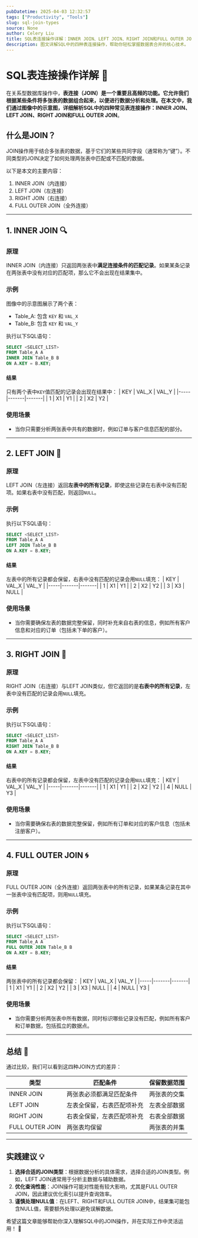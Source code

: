 ```yaml
---
pubDatetime: 2025-04-03 12:32:57
tags: ["Productivity", "Tools"]
slug: sql-join-types
source: None
author: Celery Liu
title: SQL表连接操作详解：INNER JOIN、LEFT JOIN、RIGHT JOIN和FULL OUTER JOIN
description: 图文详解SQL中的四种表连接操作，帮助你轻松掌握数据表合并的核心技术。
---
```


# SQL表连接操作详解 🚀

在关系型数据库操作中，**表连接（JOIN）**是一个重要且高频的功能。它允许我们根据某些条件将多张表的数据组合起来，以便进行数据分析和处理。在本文中，我们通过图像中的示意图，详细解析SQL中的四种常见表连接操作：**INNER JOIN**、**LEFT JOIN**、**RIGHT JOIN**和**FULL OUTER JOIN**。

## 什么是JOIN？

JOIN操作用于结合多张表的数据，基于它们的某些共同字段（通常称为“键”）。不同类型的JOIN决定了如何处理两张表中匹配或不匹配的数据。

以下是本文的主要内容：

1. INNER JOIN（内连接）
2. LEFT JOIN（左连接）
3. RIGHT JOIN（右连接）
4. FULL OUTER JOIN（全外连接）

---

## 1. INNER JOIN 🔍

### 原理

INNER JOIN（内连接）只返回两张表中**满足连接条件的匹配记录**。如果某条记录在两张表中没有对应的匹配项，那么它不会出现在结果集中。

### 示例

图像中的示意图展示了两个表：

- Table_A: 包含 `KEY` 和 `VAL_X`
- Table_B: 包含 `KEY` 和 `VAL_Y`

执行以下SQL语句：

```sql
SELECT <SELECT_LIST>
FROM Table_A A
INNER JOIN Table_B B
ON A.KEY = B.KEY;
```

#### 结果

只有两个表中`KEY`值匹配的记录会出现在结果中：
| KEY | VAL_X | VAL_Y |
|-----|-------|-------|
| 1 | X1 | Y1 |
| 2 | X2 | Y2 |

### 使用场景

- 当你只需要分析两张表中共有的数据时，例如订单与客户信息匹配的部分。

---

## 2. LEFT JOIN 🌟

### 原理

LEFT JOIN（左连接）返回**左表中的所有记录**，即使这些记录在右表中没有匹配项。如果右表中没有匹配，则返回`NULL`。

### 示例

执行以下SQL语句：

```sql
SELECT <SELECT_LIST>
FROM Table_A A
LEFT JOIN Table_B B
ON A.KEY = B.KEY;
```

#### 结果

左表中的所有记录都会保留，右表中没有匹配的记录会用`NULL`填充：
| KEY | VAL_X | VAL_Y |
|-----|-------|-------|
| 1 | X1 | Y1 |
| 2 | X2 | Y2 |
| 3 | X3 | NULL |

### 使用场景

- 当你需要确保左表的数据完整保留，同时补充来自右表的信息，例如所有客户信息和对应的订单（包括未下单的客户）。

---

## 3. RIGHT JOIN 🎯

### 原理

RIGHT JOIN（右连接）与LEFT JOIN类似，但它返回的是**右表中的所有记录**，左表中没有匹配的记录会用`NULL`填充。

### 示例

执行以下SQL语句：

```sql
SELECT <SELECT_LIST>
FROM Table_A A
RIGHT JOIN Table_B B
ON A.KEY = B.KEY;
```

#### 结果

右表中的所有记录都会保留，左表中没有匹配的记录会用`NULL`填充：
| KEY | VAL_X | VAL_Y |
|-----|-------|-------|
| 1 | X1 | Y1 |
| 2 | X2 | Y2 |
| 4 | NULL | Y3 |

### 使用场景

- 当你需要确保右表的数据完整保留，例如所有订单和对应的客户信息（包括未注册客户）。

---

## 4. FULL OUTER JOIN 🌀

### 原理

FULL OUTER JOIN（全外连接）返回两张表中的所有记录，如果某条记录在其中一张表中没有匹配项，则用`NULL`填充。

### 示例

执行以下SQL语句：

```sql
SELECT <SELECT_LIST>
FROM Table_A A
FULL OUTER JOIN Table_B B
ON A.KEY = B.KEY;
```

#### 结果

两张表中的所有记录都会保留：
| KEY | VAL_X | VAL_Y |
|-----|-------|-------|
| 1 | X1 | Y1 |
| 2 | X2 | Y2 |
| 3 | X3 | NULL |
| 4 | NULL | Y3 |

### 使用场景

- 当你需要分析两张表中所有数据，同时标识哪些记录没有匹配，例如所有客户和订单数据，包括孤立的数据点。

---

## 总结 🚀

通过比较，我们可以看到这四种JOIN方式的差异：

| 类型            | 匹配条件                   | 保留数据范围 |
| --------------- | -------------------------- | ------------ |
| INNER JOIN      | 两张表必须都满足匹配条件   | 两张表的交集 |
| LEFT JOIN       | 左表全保留，右表匹配项补充 | 左表全部数据 |
| RIGHT JOIN      | 右表全保留，左表匹配项补充 | 右表全部数据 |
| FULL OUTER JOIN | 两张表均保留               | 两张表的并集 |

---

## 实践建议 💡

1. **选择合适的JOIN类型**：根据数据分析的具体需求，选择合适的JOIN类型。例如，LEFT JOIN通常用于分析主数据与辅助数据。
2. **优化查询性能**：JOIN操作可能对性能有较大影响，尤其是FULL OUTER JOIN，因此建议优化索引以提升查询效率。
3. **谨慎处理NULL值**：在LEFT、RIGHT和FULL OUTER JOIN中，结果集可能包含NULL值，需要额外处理以避免误解数据。

希望这篇文章能够帮助你深入理解SQL中的JOIN操作，并在实际工作中灵活运用！ 🎉
